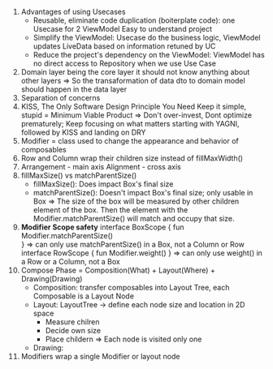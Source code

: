 1. Advantages of using Usecases
    - Reusable, eliminate code duplication (boiterplate code): one Usecase for 2 ViewModel
    Easy to understand project
    - Simplify the ViewModel: Usecase do the business logic, ViewModel updates LiveData based on information retuned by UC
    - Reduce the project's dependency on the ViewModel: ViewModel has no direct access to Repository when we use Use Case
2. Domain layer being the core layer it should not know anything about other layers
=> So the transaformation of data dto to domain model should happen in the data layer
3. Separation of concerns
4. KISS, The Only Software Design Principle You Need
Keep it simple, stupid = Minimum Viable Product
=> Don't over-invest, Dont optimize prematurely; Keep focusing on what matters
starting with YAGNI, followed by KISS and landing on DRY
5. Modifier = class used to change the appearance and behavior of composables
6. Row and Column wrap their children size instead of fillMaxWidth()
7. Arrangement - main axis
Alignment - cross axis
8. fillMaxSize() vs matchParentSize()
    - fillMaxSize(): Does impact Box's final size
    - matchParentSize(): Doesn't impact Box's final size; only usable in Box
    => The size of the box will be measured by other children element of the box. Then the element with the Modifier.matchParentSize() will match and occupy that size.
9. **Modifier Scope safety**
interface BoxScope {
    fun Modifier.matchParentSize()	
}
=> can only use matchParentSize() in a Box, not a Column or Row
interface RowScope {
    fun Modifier.weight()
}
=> can only use weight() in a Row or a Column, not a Box
10. Compose Phase = Composition(What) + Layout(Where) + Drawing(Drawing)
    - Composition: transfer composables into Layout Tree, each Composable is a Layout Node
    - Layout: LayoutTree -> define each node size and location in 2D space
        - Measure chilren
        - Decide own size
        - Place childern
        => Each node is visited only one
    - Drawing:
11. Modifiers wrap a single Modifier or layout node